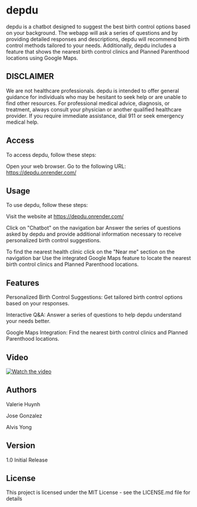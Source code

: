 # depdu
depdu is a chatbot designed to suggest the best birth control options based on your background. The webapp will ask a series of questions and by providing detailed responses and descriptions, depdu will recommend birth control methods tailored to your needs. Additionally, depdu includes a feature that shows the nearest birth control clinics and Planned Parenthood locations using Google Maps.

## DISCLAIMER
We are not healthcare professionals. depdu is intended to offer general guidance for individuals who may be hesitant to seek help or are unable to find other resources. For professional medical advice, diagnosis, or treatment, always consult your physician or another qualified healthcare provider. If you require immediate assistance, dial 911 or seek emergency medical help.

## Access
To access depdu, follow these steps:

Open your web browser.
Go to the following URL: https://depdu.onrender.com/

## Usage
To use depdu, follow these steps:

Visit the website at https://depdu.onrender.com/

Click on "Chatbot" on the navigation bar
Answer the series of questions asked by depdu and provide additional information necessary to receive personalized birth control suggestions.

To find the nearest health clinic click on the "Near me" section on the navigation bar
Use the integrated Google Maps feature to locate the nearest birth control clinics and Planned Parenthood locations.

## Features
Personalized Birth Control Suggestions: Get tailored birth control options based on your responses.

Interactive Q&A: Answer a series of questions to help depdu understand your needs better.

Google Maps Integration: Find the nearest birth control clinics and Planned Parenthood locations.

## Video

[![Watch the video](https://img.youtube.com/vi/OYj-gNLPDUE/0.jpg)](https://www.youtube.com/watch?v=OYj-gNLPDUE)


## Authors
Valerie Huynh

Jose Gonzalez

Alvis Yong

## Version
1.0
Initial Release


## License
This project is licensed under the MIT License - see the LICENSE.md file for details
